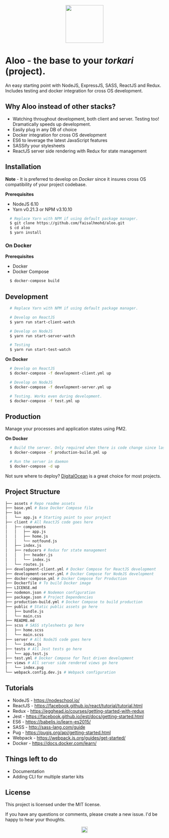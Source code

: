 <p align="center">
<img src="https://github.com/faisalhmohd/jhal-muri/raw/master/assets/logo.png" height="120" >
</p>

# Aloo - the base to your *torkari* (project).

An easy starting point with NodeJS, ExpressJS, SASS, ReactJS and Redux. Includes testing and docker integration for cross OS development.

## Why Aloo instead of other stacks?

- Watching throughout development, both client and server. Testing too! Dramatically speeds up development.
- Easily plug in any DB of choice
- Docker integration for cross OS development
- ES6 to leverage the latest JavaScript features
- SASSify your stylesheets
- ReactJS server side rendering with Redux for state management

## Installation

**Note** - It is preferred to develop on *Docker* since it insures cross OS compatibility of your project codebase.

**Prerequisites**
- NodeJS 6.10
- Yarn v0.21.3 or NPM v3.10.10

```bash
  # Replace Yarn with NPM if using default package manager.
  $ git clone https://github.com/faisalhmohd/aloo.git
  $ cd aloo
  $ yarn install
```

### On Docker

**Prerequisites**
- Docker
- Docker Compose

```bash
  $ docker-compose build
```

## Development

```bash
  # Replace Yarn with NPM if using default package manager.

  # Develop on ReactJS
  $ yarn run start-client-watch

  # Develop on NodeJS
  $ yarn run start-server-watch

  # Testing
  $ yarn run start-test-watch
```

**On Docker**

```bash
  # Develop on ReactJS
  $ docker-compose -f development-client.yml up

  # Develop on NodeJS
  $ docker-compose -f development-server.yml up

  # Testing. Works even during development.
  $ docker-compose -f test.yml up

```

## Production

Manage your processes and application states using PM2.

**On Docker**

```bash
  # Build the server. Only required when there is code change since last run.
  $ docker-compose -f production-build.yml up

  # Run the server in daemon
  $ docker-compose -d up

```

Not sure where to deploy? [DigitalOcean](http://www.digitalocean.com) is a great choice for most projects.

## Project Structure

```bash
├── assets # Repo readme assets
├── base.yml # Base Docker Compose file
├── bin
│   └── app.js # Starting point to your project
├── client # All ReactJS code goes here
│   ├── components
│   │   ├── app.js
│   │   ├── home.js
│   │   └── notfound.js
│   ├── index.js
│   ├── reducers # Redux for state management
│   │   ├── header.js
│   │   └── index.js
│   └── routes.js
├── development-client.yml # Docker Compose for ReactJS development
├── development-server.yml # Docker Compose for NodeJS development
├── docker-compose.yml # Docker Compose for Production
├── Dockerfile # To build Docker image
├── LICENSE.md
├── nodemon.json # Nodemon configuration
├── package.json # Project Dependencies
├── production-build.yml # Docker Compose to build production
├── public # Static public assets go here
│   ├── bundle.js
│   └── main.css
├── README.md
├── scss # SASS stylesheets go here
│   ├── home.scss
│   └── main.scss
├── server # All NodeJS code goes here
│   └── index.js
├── tests # All Jest tests go here
│   └── app.test.js
├── test.yml # Docker Compose for Test driven development
├── views # All server side rendered views go here
│   └── index.pug
└── webpack.config.dev.js # Webpack configuration
```

## Tutorials

- NodeJS - https://nodeschool.io/
- ReactJS - https://facebook.github.io/react/tutorial/tutorial.html
- Redux - https://egghead.io/courses/getting-started-with-redux
- Jest - https://facebook.github.io/jest/docs/getting-started.html
- ES6 - https://babeljs.io/learn-es2015/
- SASS - http://sass-lang.com/guide
- Pug - https://pugjs.org/api/getting-started.html
- Webpack - https://webpack.js.org/guides/get-started/
- Docker - https://docs.docker.com/learn/

## Things left to do

- Documentation
- Adding CLI for multiple starter kits

## License

This project is licensed under the MIT license.

If you have any questions or comments, please create a new issue. I'd be happy to hear your thoughts.

<p align="center">
<img src="https://github.com/faisalhmohd/jhal-muri/raw/master/assets/bangladesh.jpg" height="20" style="max-width:100%;">
</p>
